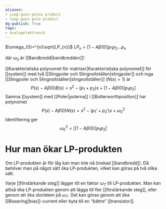 ```yaml
---
aliases: 
- Loop-gain-poles product
- loop-gain pole product
dg-publish: True
tags: 
- analogelektronik
---
```

$\omega_{0}=^{n}\sqrt{LP_{n}}$ 
$LP_{n}=[1-A \beta(0)]p_{1}p_{2}...p_{n}$

där $\omega_{0}$ är [[Bandbredd|bandbredden]]!

[[Karakteristiska polynomet för matriser|Karakteristiska polynomet]] för [[system]] med två [[Slingpoler och Slingnollställen|slingpoler]] och inga [[Slingpoler och Slingnollställen|slingnollställen]] $(N(s)=1)$ är
$$P(s)-A \beta(0)B(s) =s^{2}-(p_{1}+p_{2})s+[1-A \beta(0)]p_{1}p_{2}]$$
Samma [[system]] med [[Poler|polerna]] i [[Butterworthposition]] har polynomet
$$P(s)-A \beta(0)N(s)=s^{2}-(p_{1}'+p_{2}')s+\omega_{0}^{2}$$
Identifiering ger 
$$\omega_{0}^{2}=\left|[1-A \beta(0)]p_{1}p_{2}\right|$$

# Hur man ökar LP-produkten
Om LP-produkten är för låg kan man inte nå önskad [[bandbredd]]. Då behöver man på något sätt öka LP-produkten, vilket kan göras på två olika sätt.

Varje [[förstärkande steg]] lägger till en faktor $\omega_{T}$ till LP-produkten. Man kan alltså öka LP-produkten genom att lägga till fler [[förstärkande steg]], eller genom att öka storleken på $\omega_{T}$. Det kan göras genom att öka [[Biasering|bias]]-current eller byta till en “bättre” [[transistor]].